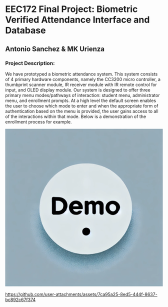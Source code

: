 # EEC172 Final Project: Biometric Verified Attendance Interface and Database
## Antonio Sanchez & MK Urienza

### Project Description:

We have prototyped a biometric attendance system. This system consists of 4 primary hardware components, namely the CC3200 micro controller, a thumbprint scanner module, IR receiver module with IR remote control for input, and OLED display module.
Our system is designed to offer three primary menu modes/pathways of interaction: student menu, administrator menu, and enrollment prompts.
At a high level the default screen enables the user to choose which mode to enter and when the appropriate form of authentication based on the menu is provided, the user gains access to all of the interactions within that mode.
Below is a demonstration of the enrollment process for example. 

[![Watch the video](https://github.com/Antonio-Peer/EEC172-Final-Project/blob/main/thumbnail.jpg)](https://github.com/Antonio-Peer/EEC172-Final-Project/edit/main/video_demo.webm)

https://github.com/user-attachments/assets/7ca95a25-8ed5-444f-8637-bc892c67f374
